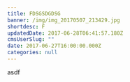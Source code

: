 ```yaml
---
title: FDSGSDGDSG
banner: /img/img_20170507_213429.jpg
shortdesc: F
updatedDate: 2017-06-28T06:41:57.180Z
cmsUserSlug: ""
date: 2017-06-27T16:00:00.000Z
categories: null
---
```


asdf